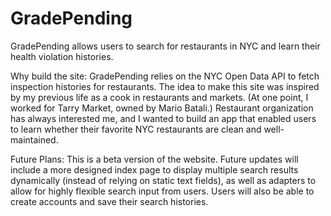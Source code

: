 # GradePending

GradePending allows users to search for restaurants in NYC and learn their health violation histories.

Why build the site:
GradePending relies on the NYC Open Data API to fetch inspection histories for restaurants. The idea to make this site was inspired by my previous life as a cook in restaurants and markets. (At one point, I worked for Tarry Market, owned by Mario Batali.) Restaurant organization has always interested me, and I wanted to build an app that enabled users to learn whether their favorite NYC restaurants are clean and well-maintained.

Future Plans:
This is a beta version of the website. Future updates will include a more designed index page to display multiple search results dynamically (instead of relying on static text fields), as well as adapters to allow for highly flexible search input from users. Users will also be able to create accounts and save their search histories.
